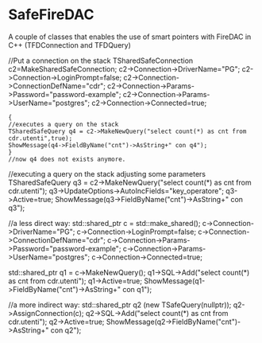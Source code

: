 # SafeFireDAC
A couple of classes that enables the use of smart pointers with FireDAC in C++ (TFDConnection and TFDQuery) 

//Put a connection on the stack
TSharedSafeConnection c2=MakeSharedSafeConnection;
c2->Connection->DriverName="PG";
c2->Connection->LoginPrompt=false;
c2->Connection->ConnectionDefName="cdr";
c2->Connection->Params->Password="password-example";
c2->Connection->Params->UserName="postgres";
c2->Connection->Connected=true;


	{
	//executes a query on the stack
	TSharedSafeQuery q4 = c2->MakeNewQuery("select count(*) as cnt from cdr.utenti",true);
	ShowMessage(q4->FieldByName("cnt")->AsString+" con q4");
	}
	//now q4 does not exists anymore.

//executing a query on the stack adjusting some parameters
TSharedSafeQuery q3 = c2->MakeNewQuery("select count(*) as cnt from cdr.utenti");
q3->UpdateOptions->AutoIncFields="key_operatore";
q3->Active=true;
ShowMessage(q3->FieldByName("cnt")->AsString+" con q3");


//a less direct way:
std::shared_ptr<TSafeConnection> c = std::make_shared<TSafeConnection>();
c->Connection->DriverName="PG";
c->Connection->LoginPrompt=false;
c->Connection->ConnectionDefName="cdr";
c->Connection->Params->Password="password-example";
c->Connection->Params->UserName="postgres";
c->Connection->Connected=true;

std::shared_ptr<TSafeQuery> q1 = c->MakeNewQuery();
q1->SQL->Add("select count(*) as cnt from cdr.utenti");
q1->Active=true;
ShowMessage(q1->FieldByName("cnt")->AsString+" con q1");


//a more indirect way:
std::shared_ptr<TSafeQuery> q2 (new TSafeQuery(nullptr));
q2->AssignConnection(c);
q2->SQL->Add("select count(*) as cnt from cdr.utenti");
q2->Active=true;
ShowMessage(q2->FieldByName("cnt")->AsString+" con q2");

